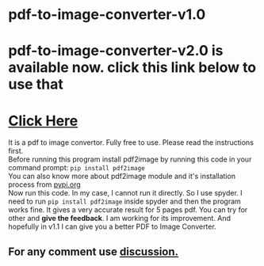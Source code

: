 # pdf-to-image-converter-v1.0
# pdf-to-image-converter-v2.0 is available now. click this link below to use that
<h1><a href="https://github.com/NahinKhan113/pdf-to-image-converter-v2.0.git">Click Here</a></h1>
It is a pdf to image convertor. Fully free to use. Please read the instructions first.<br>
Before running this program install pdf2image by running this code in your command prompt:
<code>pip install pdf2image</code><br>
You can also know more about pdf2image module and it's installation process from <a href="https://pypi.org/project/pdf2image/">pypi.org</a><br>
Now run this code. In my case, I cannot run it directly. So I use spyder. I need to run <code>pip install pdf2image</code> inside spyder and then the program works fine.
It gives a very accurate result for 5 pages pdf. You can try for other and <b>give the feedback</b>. I am working for its improvement. And hopefully in v1.1 I can give you a better PDF to Image Converter.<br>
<h2>For any comment use <a href="https://github.com/NahinKhan113/pdf-to-image-converter-v1.0/discussions">discussion. </a></h2>
